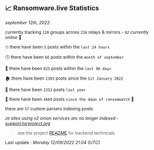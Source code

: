 
## 📈 Ransomware.live Statistics
_september 12th, 2022_

currently tracking `120` groups across `216` relays & mirrors - _`92` currently online_ 📡

⏲ there have been `5` posts within the `last 24 hours`

🕓 there have been `66` posts within the `month of september`

📅 there have been `625` posts within the `last 90 days`

🏚 there have been `2383` posts since the `1st January 2022`

🚀 there have been `2252` posts `last year`

🦕 there have been `4669` posts `since the dawn of ransomwatch` 🐣

there are `57` custom parsers indexing posts

_`20` sites using v2 onion services are no longer indexed - [support.torproject.org](https://support.torproject.org/onionservices/v2-deprecation/)_

> see the project [README](https://github.com/jmousqueton/ransomwatch#readme) for backend technicals



Last update : _Monday 12/09/2022 21.04 (UTC)_

